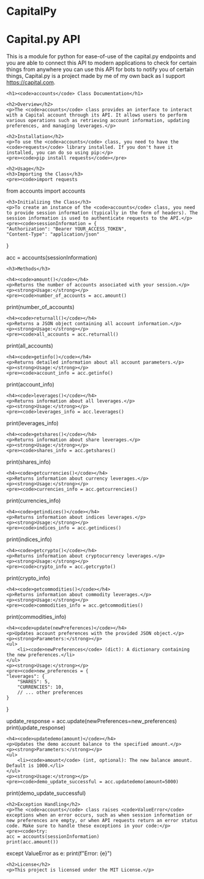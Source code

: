 # CapitalPy

<h1>Capital.py API</h1>

This is a module for python for ease-of-use of the capital.py endpoints and you are able to connect this API to modern applications to check for certain things from anywhere you can use this API for bots to notify you of certain things, Capital.py is a project made by me of my own back as I support https://capital.com.

<body>

    <h1><code>accounts</code> Class Documentation</h1>

    <h2>Overview</h2>
    <p>The <code>accounts</code> class provides an interface to interact with a Capital account through its API. It allows users to perform various operations such as retrieving account information, updating preferences, and managing leverages.</p>

    <h2>Installation</h2>
    <p>To use the <code>accounts</code> class, you need to have the <code>requests</code> library installed. If you don't have it installed, you can do so using pip:</p>
    <pre><code>pip install requests</code></pre>

    <h2>Usage</h2>
    <h3>Importing the Class</h3>
    <pre><code>import requests
from accounts import accounts</code></pre>

    <h3>Initializing the Class</h3>
    <p>To create an instance of the <code>accounts</code> class, you need to provide session information (typically in the form of headers). The session information is used to authenticate requests to the API.</p>
    <pre><code>sessionInformation = {
    "Authorization": "Bearer YOUR_ACCESS_TOKEN",
    "Content-Type": "application/json"
}

acc = accounts(sessionInformation)</code></pre>

    <h3>Methods</h3>

    <h4><code>amount()</code></h4>
    <p>Returns the number of accounts associated with your session.</p>
    <p><strong>Usage:</strong></p>
    <pre><code>number_of_accounts = acc.amount()
print(number_of_accounts)</code></pre>

    <h4><code>returnall()</code></h4>
    <p>Returns a JSON object containing all account information.</p>
    <p><strong>Usage:</strong></p>
    <pre><code>all_accounts = acc.returnall()
print(all_accounts)</code></pre>

    <h4><code>getinfo()</code></h4>
    <p>Returns detailed information about all account parameters.</p>
    <p><strong>Usage:</strong></p>
    <pre><code>account_info = acc.getinfo()
print(account_info)</code></pre>

    <h4><code>leverages()</code></h4>
    <p>Returns information about all leverages.</p>
    <p><strong>Usage:</strong></p>
    <pre><code>leverages_info = acc.leverages()
print(leverages_info)</code></pre>

    <h4><code>getshares()</code></h4>
    <p>Returns information about share leverages.</p>
    <p><strong>Usage:</strong></p>
    <pre><code>shares_info = acc.getshares()
print(shares_info)</code></pre>

    <h4><code>getcurrencies()</code></h4>
    <p>Returns information about currency leverages.</p>
    <p><strong>Usage:</strong></p>
    <pre><code>currencies_info = acc.getcurrencies()
print(currencies_info)</code></pre>

    <h4><code>getindices()</code></h4>
    <p>Returns information about indices leverages.</p>
    <p><strong>Usage:</strong></p>
    <pre><code>indices_info = acc.getindices()
print(indices_info)</code></pre>

    <h4><code>getcrypto()</code></h4>
    <p>Returns information about cryptocurrency leverages.</p>
    <p><strong>Usage:</strong></p>
    <pre><code>crypto_info = acc.getcrypto()
print(crypto_info)</code></pre>

    <h4><code>getcommodities()</code></h4>
    <p>Returns information about commodity leverages.</p>
    <p><strong>Usage:</strong></p>
    <pre><code>commodities_info = acc.getcommodities()
print(commodities_info)</code></pre>

    <h4><code>update(newPreferences)</code></h4>
    <p>Updates account preferences with the provided JSON object.</p>
    <p><strong>Parameters:</strong></p>
    <ul>
        <li><code>newPreferences</code> (dict): A dictionary containing the new preferences.</li>
    </ul>
    <p><strong>Usage:</strong></p>
    <pre><code>new_preferences = {
    "leverages": {
        "SHARES": 5,
        "CURRENCIES": 10,
        // ... other preferences
    }
}

update_response = acc.update(newPreferences=new_preferences)
print(update_response)</code></pre>

    <h4><code>updatedemo(amount)</code></h4>
    <p>Updates the demo account balance to the specified amount.</p>
    <p><strong>Parameters:</strong></p>
    <ul>
        <li><code>amount</code> (int, optional): The new balance amount. Default is 1000.</li>
    </ul>
    <p><strong>Usage:</strong></p>
    <pre><code>demo_update_successful = acc.updatedemo(amount=5000)
print(demo_update_successful)</code></pre>

    <h2>Exception Handling</h2>
    <p>The <code>accounts</code> class raises <code>ValueError</code> exceptions when an error occurs, such as when session information or new preferences are empty, or when API requests return an error status code. Make sure to handle these exceptions in your code:</p>
    <pre><code>try:
    acc = accounts(sessionInformation)
    print(acc.amount())
except ValueError as e:
    print(f"Error: {e}")</code></pre>

    <h2>License</h2>
    <p>This project is licensed under the MIT License.</p>

</body>
</html>
